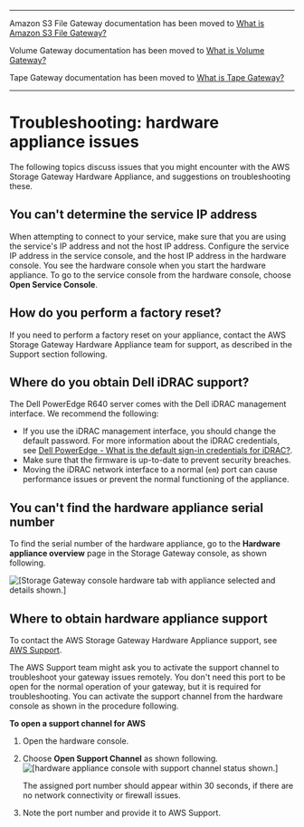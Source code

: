 --------

Amazon S3 File Gateway documentation has been moved to [What is Amazon S3 File Gateway?](https://docs.aws.amazon.com/filegateway/latest/files3/WhatIsStorageGateway.html)

Volume Gateway documentation has been moved to [What is Volume Gateway?](https://docs.aws.amazon.com/storagegateway/latest/vgw/WhatIsStorageGateway.html)

Tape Gateway documentation has been moved to [What is Tape Gateway?](https://docs.aws.amazon.com/storagegateway/latest/tgw/WhatIsStorageGateway.html)

--------

# Troubleshooting: hardware appliance issues<a name="troubleshooting-hardware-appliance-issues"></a>

The following topics discuss issues that you might encounter with the AWS Storage Gateway Hardware Appliance, and suggestions on troubleshooting these\.

## You can't determine the service IP address<a name="service_ip_address"></a>

When attempting to connect to your service, make sure that you are using the service's IP address and not the host IP address\. Configure the service IP address in the service console, and the host IP address in the hardware console\. You see the hardware console when you start the hardware appliance\. To go to the service console from the hardware console, choose **Open Service Console**\.

## How do you perform a factory reset?<a name="factory_reset"></a>

If you need to perform a factory reset on your appliance, contact the AWS Storage Gateway Hardware Appliance team for support, as described in the Support section following\.

## Where do you obtain Dell iDRAC support?<a name="iDRAC_support"></a>

The Dell PowerEdge R640 server comes with the Dell iDRAC management interface\. We recommend the following:
+ If you use the iDRAC management interface, you should change the default password\. For more information about the iDRAC credentials, see [Dell PowerEdge \- What is the default sign\-in credentials for iDRAC?](https://www.dell.com/support/article/en-us/sln306783/dell-poweredge-what-is-the-default-username-and-password-for-idrac?lang=en)\.
+ Make sure that the firmware is up\-to\-date to prevent security breaches\.
+ Moving the iDRAC network interface to a normal \(`em`\) port can cause performance issues or prevent the normal functioning of the appliance\.

## You can't find the hardware appliance serial number<a name="appliance_serial_number"></a>

To find the serial number of the hardware appliance, go to the **Hardware appliance overview** page in the Storage Gateway console, as shown following\.

![\[Storage Gateway console hardware tab with appliance selected and details shown.\]](http://docs.aws.amazon.com/filegateway/latest/filefsxw/images/appliance-serial-number.png)





## Where to obtain hardware appliance support<a name="appliance_support"></a>

To contact the AWS Storage Gateway Hardware Appliance support, see [AWS Support](http://aws.amazon.com/contact-us)\.

The AWS Support team might ask you to activate the support channel to troubleshoot your gateway issues remotely\. You don't need this port to be open for the normal operation of your gateway, but it is required for troubleshooting\. You can activate the support channel from the hardware console as shown in the procedure following\.

**To open a support channel for AWS**

1. Open the hardware console\.

1. Choose **Open Support Channel** as shown following\.  
![\[hardware appliance console with support channel status shown.\]](http://docs.aws.amazon.com/filegateway/latest/filefsxw/images/OpenSupportChannel.png)  
  


   The assigned port number should appear within 30 seconds, if there are no network connectivity or firewall issues\.

1. Note the port number and provide it to AWS Support\.